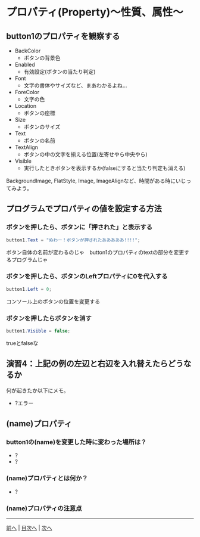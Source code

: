 # プロパティ(Property)～性質、属性～

## button1のプロパティを観察する

- BackColor
  - ボタンの背景色
- Enabled
  - 有効設定(ボタンの当たり判定)
- Font
  - 文字の書体やサイズなど、まあわかるよね...
- ForeColor
  - 文字の色
- Location
  - ボタンの座標
- Size
  - ボタンのサイズ
- Text
  - ボタンの名前
- TextAlign
  - ボタンの中の文字を揃える位置(左寄せやら中央やら)
- Visible
  - 実行したときボタンを表示するか(falseにすると当たり判定も消える)

BackgroundImage, FlatStyle, Image, ImageAlignなど、時間がある時にいじってみよう。

## プログラムでプロパティの値を設定する方法
### ボタンを押したら、ボタンに「押された」と表示する

```cs
button1.Text = "ぬわー！ボタンが押されたあああああ!!!!";
```
ボタン自体の名前が変わるのじゃ　button1のプロパティのtextの部分を変更するプログラムじゃ
### ボタンを押したら、ボタンのLeftプロパティに0を代入する

```cs
button1.Left = 0;
```
コンソール上のボタンの位置を変更する

### ボタンを押したらボタンを消す

```cs
button1.Visible = false;
```
trueとfalseな

## 演習4：上記の例の左辺と右辺を入れ替えたらどうなるか
何が起きたか以下にメモ。

- ?エラー

## (name)プロパティ
### button1の(name)を変更した時に変わった場所は？

- ?
- ?

### (name)プロパティとは何か？

- ?

### (name)プロパティの注意点


---

[前へ](03.md) | [目次へ](README.md#%E7%9B%AE%E6%AC%A1) | [次へ](05.md)
